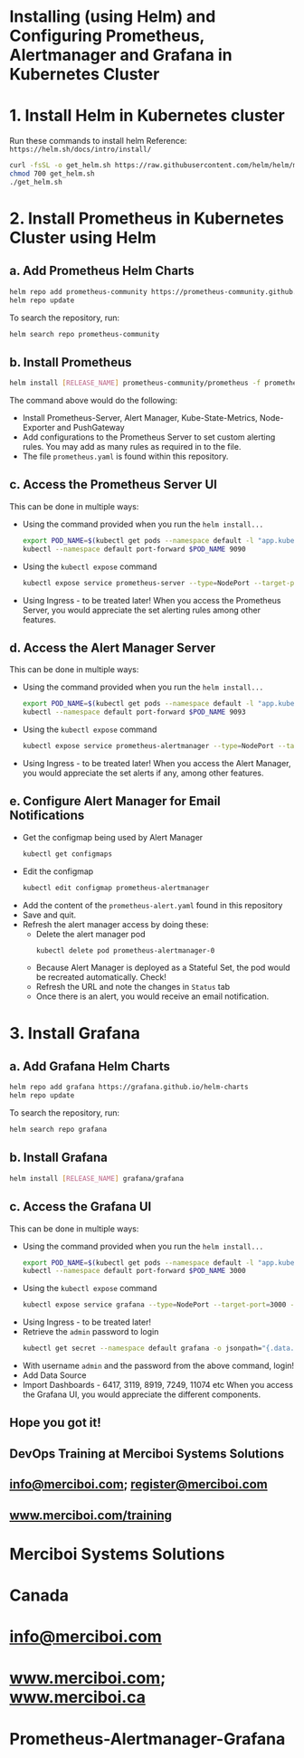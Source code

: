 # Installing (using Helm) and Configuring Prometheus, Alertmanager and Grafana in Kubernetes Cluster

# 1. Install Helm in Kubernetes cluster

Run these commands to install helm
Reference: `https://helm.sh/docs/intro/install/`
```bash
curl -fsSL -o get_helm.sh https://raw.githubusercontent.com/helm/helm/main/scripts/get-helm-3
chmod 700 get_helm.sh
./get_helm.sh
```

# 2. Install Prometheus in Kubernetes Cluster using Helm

## a. Add Prometheus Helm Charts
```bash
helm repo add prometheus-community https://prometheus-community.github.io/helm-charts
helm repo update
```
To search the repository, run:
```bash
helm search repo prometheus-community
```
## b. Install Prometheus
```bash
helm install [RELEASE_NAME] prometheus-community/prometheus -f prometheus.yaml
```
The command above would do the following:
  * Install Prometheus-Server, Alert Manager, Kube-State-Metrics, Node-Exporter and PushGateway
  * Add configurations to the Prometheus Server to set custom alerting rules. You may add as many rules as required in to the file.
  * The file `prometheus.yaml` is found within this repository.

## c. Access the Prometheus Server UI
This can be done in multiple ways:
  * Using the command provided when you run the `helm install...`
    ```bash
    export POD_NAME=$(kubectl get pods --namespace default -l "app.kubernetes.io/name=prometheus,app.kubernetes.io/instance=prometheus" -o jsonpath="{.items[0].metadata.name}")
    kubectl --namespace default port-forward $POD_NAME 9090
    ```
  * Using the `kubectl expose` command
    ```bash
    kubectl expose service prometheus-server --type=NodePort --target-port=9090 --name=prometheus-server-access
    ```
  * Using Ingress - to be treated later!
When you access the Prometheus Server, you would appreciate the set alerting rules among other features.

## d. Access the Alert Manager Server
This can be done in multiple ways:
  * Using the command provided when you run the `helm install...`
    ```bash
    export POD_NAME=$(kubectl get pods --namespace default -l "app.kubernetes.io/name=alertmanager,app.kubernetes.io/instance=prometheus" -o jsonpath="{.items[0].metadata.name}")
    kubectl --namespace default port-forward $POD_NAME 9093
    ```
  * Using the `kubectl expose` command
    ```bash
    kubectl expose service prometheus-alertmanager --type=NodePort --target-port=9093 --name=alertmanager-access
    ```
  * Using Ingress - to be treated later!
When you access the Alert Manager, you would appreciate the set alerts if any, among other features.

## e. Configure Alert Manager for Email Notifications
  * Get the configmap being used by Alert Manager
    ```bash
    kubectl get configmaps
    ```
  * Edit the configmap
    ```bash
    kubectl edit configmap prometheus-alertmanager
    ```
  * Add the content of the `prometheus-alert.yaml` found in this repository
  * Save and quit.
  * Refresh the alert manager access by doing these:
    - Delete the alert manager pod
      ```bash
      kubectl delete pod prometheus-alertmanager-0
      ```
    - Because Alert Manager is deployed as a Stateful Set, the pod would be recreated automatically. Check!
    - Refresh the URL and note the changes in `Status` tab
    - Once there is an alert, you would receive an email notification.

# 3. Install Grafana

## a. Add Grafana Helm Charts
```bash
helm repo add grafana https://grafana.github.io/helm-charts
helm repo update
```
To search the repository, run:
```bash
helm search repo grafana
```
## b. Install Grafana
```bash
helm install [RELEASE_NAME] grafana/grafana
```

## c. Access the Grafana UI
This can be done in multiple ways:
  * Using the command provided when you run the `helm install...`
    ```bash
    export POD_NAME=$(kubectl get pods --namespace default -l "app.kubernetes.io/name=grafana,app.kubernetes.io/instance=grafana" -o jsonpath="{.items[0].metadata.name}")
    kubectl --namespace default port-forward $POD_NAME 3000
    ```
  * Using the `kubectl expose` command
    ```bash
    kubectl expose service grafana --type=NodePort --target-port=3000 --name=grafana-access
    ```
  * Using Ingress - to be treated later!
  * Retrieve the `admin` password to login
    ```bash
    kubectl get secret --namespace default grafana -o jsonpath="{.data.admin-password}" | base64 --decode ; echo
    ```
  * With username `admin` and the password from the above command, login!
  * Add Data Source
  * Import Dashboards - 6417, 3119, 8919, 7249, 11074 etc
When you access the Grafana UI, you would appreciate the different components.

## Hope you got it!

## DevOps Training at Merciboi Systems Solutions
## info@merciboi.com; register@merciboi.com
## www.merciboi.com/training

# Merciboi Systems Solutions
# Canada
# info@merciboi.com
# www.merciboi.com; www.merciboi.ca
# Prometheus-Alertmanager-Grafana

